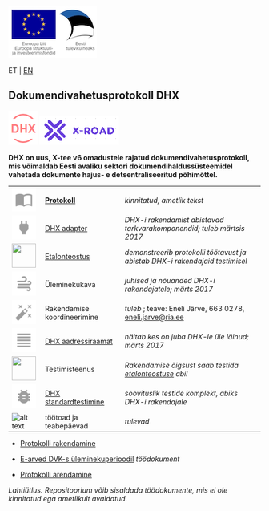 ![](img/EL_struktuuri-_ja_investeerimisfondid_horisontaalne.jpg)

ET | [EN](docs/EN.md)

## Dokumendivahetusprotokoll DHX
![](docs/DHX.PNG)  ![](docs/X-ROAD.PNG)

__DHX on uus, X-tee v6 omadustele rajatud dokumendivahetusprotokoll, mis võimaldab Eesti avaliku sektori dokumendihaldussüsteemidel vahetada dokumente hajus- e detsentraliseeritud põhimõttel.__

|     |   |   |
|-----|-------------|-----|
| <img src="img/01-book-open-variant.png" width="48" height="48"> | __[Protokoll](https://e-gov.github.io/DHX)__ | _kinnitatud, ametlik tekst_ |
| <img src="img/01-power-plug.png" width="48" height="48"> | [DHX adapter](https://github.com/e-gov/DHX-adapter) |  _DHX-i rakendamist abistavad tarkvarakomponendid; tuleb märtsis 2017_ |
| <img src="img/01-rules.png" width="48" height="48"> | [Etalonteostus](https://github.com/e-gov/DHX-etalon) | _demonstreerib protokolli töötavust ja abistab DHX-i rakendajaid testimisel_ |
| <img src="img/01-weather-windy.png" width="48" height="48"> | Üleminekukava | _juhised ja nõuanded DHX-i rakendajatele; märts 2017_ |
| <img src="img/01-auto-fix.png" width="48" height="48"> | Rakendamise koordineerimine | _tuleb_ ; teave: Eneli Järve, 663 0278, eneli.jarve@ria.ee |
| <img src="img/01-format-align-justify.png" width="48" height="48"> | [DHX aadressiraamat](docs/DHX-aadressiraamat.md) | _näitab kes on juba DHX-le üle läinud; märts 2017_  |
| <img src="img/01-testtube.png" width="48" height="48"> | Testimisteenus | _Rakendamise õigsust saab testida [etalonteostuse](https://github.com/e-gov/DHX-etalon) abil_ |
| <img src="img/01-bug.png" width="48" height="48"> | [DHX standardtestimine](docs/Standardtestimine.md) | _soovituslik testide komplekt, abiks DHX-i rakendajale_ |
| <img src="img/01-teaching.png" alt="alt text" width="48" height="48"> | töötoad ja teabepäevad | _tulevad_ |

- [Protokolli rakendamine](docs/Rakendamine.md)

- [E-arved DVK-s üleminekuperioodil](docs/E-arved.md) _töödokument_

- [Protokolli arendamine](docs/Arendamine.md)

_Lahtiütlus. Repositoorium võib sisaldada töödokumente, mis ei ole kinnitatud ega ametlikult avaldatud._
